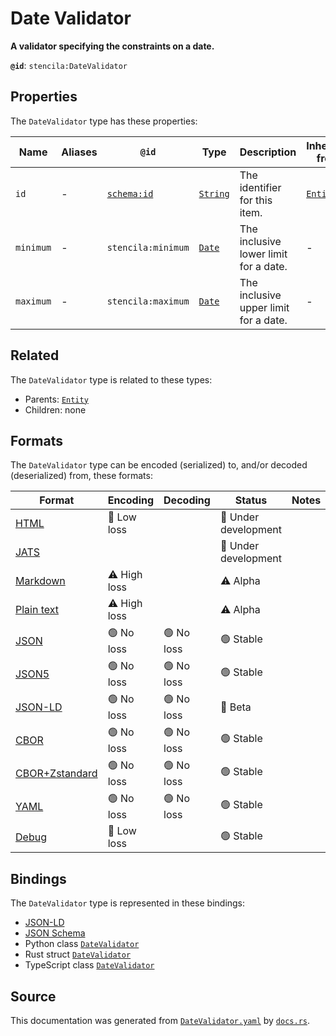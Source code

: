 # Date Validator

**A validator specifying the constraints on a date.**

**`@id`**: `stencila:DateValidator`

## Properties

The `DateValidator` type has these properties:

| Name      | Aliases | `@id`                                | Type                                                                                            | Description                           | Inherited from                                                                                   |
| --------- | ------- | ------------------------------------ | ----------------------------------------------------------------------------------------------- | ------------------------------------- | ------------------------------------------------------------------------------------------------ |
| `id`      | -       | [`schema:id`](https://schema.org/id) | [`String`](https://github.com/stencila/stencila/blob/main/docs/reference/schema/data/string.md) | The identifier for this item.         | [`Entity`](https://github.com/stencila/stencila/blob/main/docs/reference/schema/other/entity.md) |
| `minimum` | -       | `stencila:minimum`                   | [`Date`](https://github.com/stencila/stencila/blob/main/docs/reference/schema/data/date.md)     | The inclusive lower limit for a date. | -                                                                                                |
| `maximum` | -       | `stencila:maximum`                   | [`Date`](https://github.com/stencila/stencila/blob/main/docs/reference/schema/data/date.md)     | The inclusive upper limit for a date. | -                                                                                                |

## Related

The `DateValidator` type is related to these types:

- Parents: [`Entity`](https://github.com/stencila/stencila/blob/main/docs/reference/schema/other/entity.md)
- Children: none

## Formats

The `DateValidator` type can be encoded (serialized) to, and/or decoded (deserialized) from, these formats:

| Format                                                                                             | Encoding         | Decoding     | Status                 | Notes |
| -------------------------------------------------------------------------------------------------- | ---------------- | ------------ | ---------------------- | ----- |
| [HTML](https://github.com/stencila/stencila/blob/main/docs/reference/formats/html.md)              | 🔷 Low loss       |              | 🚧 Under development    |       |
| [JATS](https://github.com/stencila/stencila/blob/main/docs/reference/formats/jats.md)              |                  |              | 🚧 Under development    |       |
| [Markdown](https://github.com/stencila/stencila/blob/main/docs/reference/formats/markdown.md)      | ⚠️ High loss     |              | ⚠️ Alpha               |       |
| [Plain text](https://github.com/stencila/stencila/blob/main/docs/reference/formats/text.md)        | ⚠️ High loss     |              | ⚠️ Alpha               |       |
| [JSON](https://github.com/stencila/stencila/blob/main/docs/reference/formats/json.md)              | 🟢 No loss        | 🟢 No loss    | 🟢 Stable               |       |
| [JSON5](https://github.com/stencila/stencila/blob/main/docs/reference/formats/json5.md)            | 🟢 No loss        | 🟢 No loss    | 🟢 Stable               |       |
| [JSON-LD](https://github.com/stencila/stencila/blob/main/docs/reference/formats/jsonld.md)         | 🟢 No loss        | 🟢 No loss    | 🔶 Beta                 |       |
| [CBOR](https://github.com/stencila/stencila/blob/main/docs/reference/formats/cbor.md)              | 🟢 No loss        | 🟢 No loss    | 🟢 Stable               |       |
| [CBOR+Zstandard](https://github.com/stencila/stencila/blob/main/docs/reference/formats/cborzst.md) | 🟢 No loss        | 🟢 No loss    | 🟢 Stable               |       |
| [YAML](https://github.com/stencila/stencila/blob/main/docs/reference/formats/yaml.md)              | 🟢 No loss        | 🟢 No loss    | 🟢 Stable               |       |
| [Debug](https://github.com/stencila/stencila/blob/main/docs/reference/formats/debug.md)            | 🔷 Low loss       |              | 🟢 Stable               |       |

## Bindings

The `DateValidator` type is represented in these bindings:

- [JSON-LD](https://stencila.org/DateValidator.jsonld)
- [JSON Schema](https://stencila.org/DateValidator.schema.json)
- Python class [`DateValidator`](https://github.com/stencila/stencila/blob/main/python/python/stencila/types/date_validator.py)
- Rust struct [`DateValidator`](https://github.com/stencila/stencila/blob/main/rust/schema/src/types/date_validator.rs)
- TypeScript class [`DateValidator`](https://github.com/stencila/stencila/blob/main/typescript/src/types/DateValidator.ts)

## Source

This documentation was generated from [`DateValidator.yaml`](https://github.com/stencila/stencila/blob/main/schema/DateValidator.yaml) by [`docs.rs`](https://github.com/stencila/stencila/blob/main/rust/schema-gen/src/docs.rs).